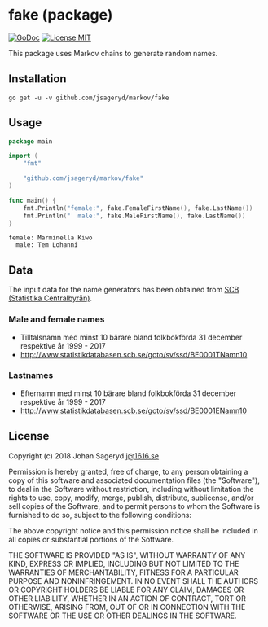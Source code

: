 # fake (package)

[![GoDoc](https://img.shields.io/badge/godoc-reference-blue.svg?style=flat)](https://godoc.org/github.com/jsageryd/markov/fake)
[![License MIT](https://img.shields.io/badge/license-MIT-lightgrey.svg?style=flat)](#)

This package uses Markov chains to generate random names.

## Installation
```
go get -u -v github.com/jsageryd/markov/fake
```

## Usage
```go
package main

import (
	"fmt"

	"github.com/jsageryd/markov/fake"
)

func main() {
	fmt.Println("female:", fake.FemaleFirstName(), fake.LastName())
	fmt.Println("  male:", fake.MaleFirstName(), fake.LastName())
}
```
```
female: Marminella Kiwo
  male: Tem Lohanni
```

## Data
The input data for the name generators has been obtained from
[SCB (Statistika Centralbyrån)](https://www.scb.se/).

### Male and female names
- Tilltalsnamn med minst 10 bärare bland folkbokförda 31 december respektive år 1999 - 2017
- http://www.statistikdatabasen.scb.se/goto/sv/ssd/BE0001TNamn10

### Lastnames
- Efternamn med minst 10 bärare bland folkbokförda 31 december respektive år 1999 - 2017
- http://www.statistikdatabasen.scb.se/goto/sv/ssd/BE0001ENamn10

## License
Copyright (c) 2018 Johan Sageryd <j@1616.se>

Permission is hereby granted, free of charge, to any person obtaining a copy of
this software and associated documentation files (the "Software"), to deal in
the Software without restriction, including without limitation the rights to
use, copy, modify, merge, publish, distribute, sublicense, and/or sell copies of
the Software, and to permit persons to whom the Software is furnished to do so,
subject to the following conditions:

The above copyright notice and this permission notice shall be included in all
copies or substantial portions of the Software.

THE SOFTWARE IS PROVIDED "AS IS", WITHOUT WARRANTY OF ANY KIND, EXPRESS OR
IMPLIED, INCLUDING BUT NOT LIMITED TO THE WARRANTIES OF MERCHANTABILITY, FITNESS
FOR A PARTICULAR PURPOSE AND NONINFRINGEMENT. IN NO EVENT SHALL THE AUTHORS OR
COPYRIGHT HOLDERS BE LIABLE FOR ANY CLAIM, DAMAGES OR OTHER LIABILITY, WHETHER
IN AN ACTION OF CONTRACT, TORT OR OTHERWISE, ARISING FROM, OUT OF OR IN
CONNECTION WITH THE SOFTWARE OR THE USE OR OTHER DEALINGS IN THE SOFTWARE.
